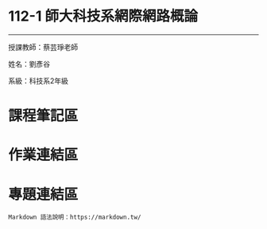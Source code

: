 # 112-1 師大科技系網際網路概論
---
授課教師：蔡芸琤老師

姓名：劉彥谷

系級：科技系2年級

# 課程筆記區
# 作業連結區
# 專題連結區


```
Markdown 語法說明：https://markdown.tw/
```
